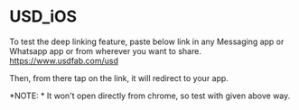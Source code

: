 # USD_iOS

To test the deep linking feature, paste below link in any Messaging app or Whatsapp app or from wherever you want to share.
https://www.usdfab.com/usd

Then, from there tap on the link, it will redirect to your app.

*NOTE: * It won't open directly from chrome, so test with given above way.
